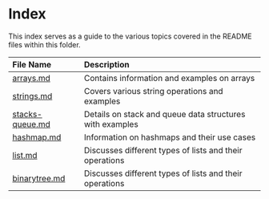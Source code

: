 # Index

This index serves as a guide to the various topics covered in the README files within this folder.

| File Name                          | Description                                              |
|:-----------------------------------|:---------------------------------------------------------|
| [arrays.md](arrays.md)             | Contains information and examples on    arrays           |
| [strings.md](strings.md)           | Covers various string operations and examples            |
| [stacks-queue.md](stacks-queue.md) | Details on stack and queue data structures with examples |
| [hashmap.md](hashmap.md)           | Information on hashmaps and their use cases              |
| [list.md](list.md)                 | Discusses different types of lists and their operations  |
| [binarytree.md](binarytree.md)     | Discusses different types of lists and their operations  |

